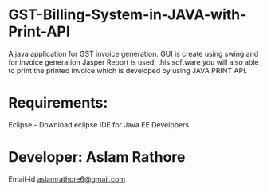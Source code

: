 # GST-Billing-System-in-JAVA-with-Print-API
A java application for GST invoice generation. GUI is create using swing and for invoice generation Jasper Report is used,
this software you will also able to print the printed invoice which is developed by using JAVA PRINT API.

# Requirements:
Eclipse - Download eclipse IDE for Java EE Developers

# Developer: Aslam Rathore
Email-id aslamrathore6@gmail.com


